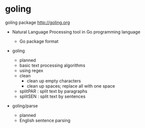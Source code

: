 goling
======

goling package
http://goling.org

- Natural Language Processing tool in Go programming language
	- Go package format

- goling
	- planned
	- basic text processing algorithms
	- using regex
	- clean
		- clean up empty characters
		- clean up spaces; replace all with one space
	- splitPAR : split text by paragraphs
	- splitSEN : split text by sentences

- goling/parse
	- planned
	- English sentence parsing
